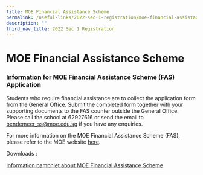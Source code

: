 ```yaml
---
title: MOE Financial Assistance Scheme
permalink: /useful-links/2022-sec-1-registration/moe-financial-assistance-scheme
description: ""
third_nav_title: 2022 Sec 1 Registration
---
```

# MOE Financial Assistance Scheme
### Information for MOE Financial Assistance Scheme (FAS) Application

Students who require financial assistance are to collect the application form from the General Office.  Submit the completed form together with your supporting documents to the FAS counter outside the General Office. Please call the school at 62927616 or send the email to bendemeer_ss@moe.edu.sg if you have any enquiries.


For more information on the MOE Financial Assistance Scheme (FAS), please refer to the MOE website [here](https://www.moe.gov.sg/financial-matters/financial-assistance).

Downloads :

[Information pamphlet about MOE Financial Assistance Scheme](/files/2022%20MOE%20FAS%20Pamphlet.pdf)
